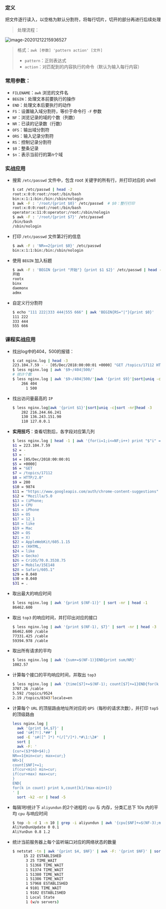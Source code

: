 ### 定义

把文件逐行读入，以空格为默认分割符，将每行切片，切开的部分再进行后续处理

> 处理流程：

![image-20201212215936527](C:\Users\xiaoj\AppData\Roaming\Typora\typora-user-images\image-20201212215936527.png)

> 格式：`awk [参数] 'pattern action' [文件]`
>
> - `pattern`：正则表达式
> - `action`：对匹配到的内容执行的命令（默认为输入每行内容）

### 常用参数：

- `FILENAME`：`awk` 浏览的文件名
- `BEGIN`：处理文本前要执行的操作
- `END`：处理文本后要执行的动作
- `FS`：设置输入域分割符，等价于命令行 `-F` 参数
- `NF`：浏览记录的域的个数（列数）
- `NR`：已读的记录数（行数）
- `OFS`：输出域分割符
- `ORS`：输入记录分割符
- `RS`：控制记录分割符
- `$0`：整条记录
- `$n`：表示当前行的第n个域

### 实战应用

- 搜索 `/etc/passwd` 文件中，包含 root 关键字的所有行，并打印对应的 shell

  ```bash
  $ cat /etc/passwd | head -2
  root:x:0:0:root:/root:/bin/bash
  bin:x:1:1:bin:/bin:/sbin/nologin
  $ awk -F : '/root/{print $0}' /etc/passwd  # $0：整行打印
  root:x:0:0:root:/root:/bin/bash
  operator:x:11:0:operator:/root:/sbin/nologin
  $ awk -F : '/root/{print $7}' /etc/passwd
  /bin/bash
  /sbin/nologin
  ```

- 打印 `/etc/passwd` 文件第2行的信息

  ```bash
  $ awk -F : 'NR==2{print $0}' /etc/passwd
  bin:x:1:1:bin:/bin:/sbin/nologin
  ```

- 使用 `BEGIN` 加入标题

  ```bash
  $ awk -F : 'BEGIN {print "开始"} {print $1 $2}' /etc/passwd | head -5
  开始
  rootx
  binx
  daemonx
  admx
  ```

- 自定义行分割符

  ```bash
  $ echo "111 222|333 444|555 666" | awk 'BEGIN{RS="|"}{print $0}'
  111 222
  333 444
  555 666
  ```




### 课程实战应用

- 找出log中的404，500的报错：

  ```bash
  $ cat nginx.log | head -3
  223.104.7.59 - - [05/Dec/2018:00:00:01 +0000] "GET /topics/17112 HTTP/2.0" 200 9874 "https://www.googleapis.com/auth/chrome-content-suggestions" "Mozilla/5.0 (iPhone; CPU iPhone OS 12_1 like Mac OS X) AppleWebKit/605.1.15 (KHTML, like Gecko) CriOS/70.0.3538.75 Mobile/15E148 Safari/605.1" 0.040 0.040 .
  $ less nginx.log | awk '$9~/404|500/'
  # 统计个数
  $ less nginx.log | awk '$9~/404|500/'|awk '{print $9}'|sort|uniq -c
      266 404
        1 500
  ```

- 找出访问量最高的 `IP`

  ```bash
  $ less nginx.log|awk '{print $1}'|sort|uniq -c|sort -nr|head -3
      282 216.244.66.241
      130 136.243.151.90
      110 127.0.0.1
  ```

- **实用技巧**：查看切割后，各字段对应第几列

  ```bash
  $ less nginx.log | head -1 | awk '{for(i=1;i<=NF;i++) print "$"i" = "$i}'
  $1 = 223.104.7.59
  $2 = -
  $3 = -
  $4 = [05/Dec/2018:00:00:01
  $5 = +0000]
  $6 = "GET
  $7 = /topics/17112
  $8 = HTTP/2.0"
  $9 = 200
  $10 = 9874
  $11 = "https://www.googleapis.com/auth/chrome-content-suggestions"
  $12 = "Mozilla/5.0
  $13 = (iPhone;
  $14 = CPU
  $15 = iPhone
  $16 = OS
  $17 = 12_1
  $18 = like
  $19 = Mac
  $20 = OS
  $21 = X)
  $22 = AppleWebKit/605.1.15
  $23 = (KHTML,
  $24 = like
  $25 = Gecko)
  $26 = CriOS/70.0.3538.75
  $27 = Mobile/15E148
  $28 = Safari/605.1"
  $29 = 0.040
  $30 = 0.040
  $31 = .
  ```

- 取出最大的响应时间

  ```bash
  $ less nginx.log | awk '{print $(NF-1)}' | sort -nr | head -1
  86462.600
  ```

- 取出 `top3` 的响应时间，并打印出对应的接口

  ```bash
  $ less nginx.log | awk '{print $(NF-1), $7}' | sort -nr | head -3
  86462.600 /cable
  77331.425 /cable
  59394.978 /cable
  ```

- 取出所有请求的平均

  ```bash
  $ less nginx.log | awk '{sum+=$(NF-1)}END{print sum/NR}'
  1082.57
  ```

- 计算每个接口的平均响应时间，并取出 `top3`

  ```bash
  $ less nginx.log | awk '{time[$7]+=$(NF-1); count[$7]+=1}END{for(k in time) print time[k]/count[k], k}'| sort -nr | head -3
  3707.26 /cable
  5.592 /topics/9524
  2.19 /topics/8343?locale=en
  ```

- 计算每个 `URL` 的顶层路由地址所对应的 `QPS`（每秒的请求次数），并打印 `top5` 的顶级路由

  ```bash
  less nginx.log | 
    awk '{print $4,$7}' | 
    sed 's#[?!].*##' |
    sed -E 's#([^ ]*) *(/[^/]*).*#\1:\2#'  |
    sort | 
    awk -F: '
  {cur=($3*60+$4);}
  NR==1{min=cur; max=cur;}
  NR>1{
  count[$NF]+=1; 
  if(cur<min) min=cur; 
  if(cur>max) max=cur;
  }
  END{
  for(k in count) print k,count[k]/(max-min+1)}
  ' | 
    sort -k2 -nr | head -5
  ```

- 每隔1秒统计下 `aliyundun` 的2个进程的 `cpu` 与 内存，分类汇总下 10s 内的平均 `cpu` 与响应时间

  ```bash
  $ top -b -d 1 -n 10 | grep -i aliyundun | awk '{cpu[$NF]+=$(NF-3);mem[$NF]+=$(NF-2);count[$NF]+=1}END{for(k in cpu) print k, cpu[k]/count[k], mem[k]/count[k]}'
  AliYunDunUpdate 0 0.1
  AliYunDun 0.8 1.2
  ```

- 统计当前服务器上每个监听端口对应的网络状态的数量

  ```bash
  $ netstat -tn | awk '{print $4, $NF}' | awk -F: '{print $NF}' | sort | uniq -c
       15 22 ESTABLISHED
        3 25 TIME_WAIT
        1 51368 TIME_WAIT
        1 51374 TIME_WAIT
        1 51380 TIME_WAIT
        1 51386 TIME_WAIT
        1 57968 ESTABLISHED
        4 9101 TIME_WAIT
        1 9102 ESTABLISHED
        1 Local State
        1 (w/o servers)
  ```

  


